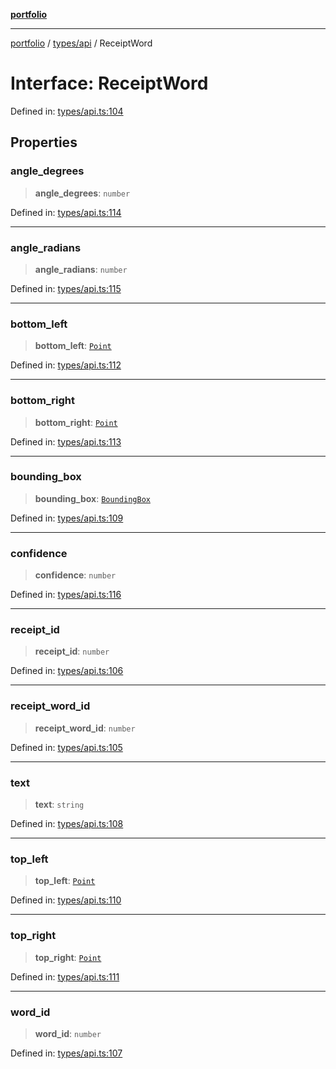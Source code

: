 [**portfolio**](../../../README.md)

***

[portfolio](../../../modules.md) / [types/api](../README.md) / ReceiptWord

# Interface: ReceiptWord

Defined in: [types/api.ts:104](https://github.com/tnorlund/Portfolio/blob/dc88d24f14a4a01a7ec0eb234c18ceca99de74b9/portfolio/types/api.ts#L104)

## Properties

### angle\_degrees

> **angle\_degrees**: `number`

Defined in: [types/api.ts:114](https://github.com/tnorlund/Portfolio/blob/dc88d24f14a4a01a7ec0eb234c18ceca99de74b9/portfolio/types/api.ts#L114)

***

### angle\_radians

> **angle\_radians**: `number`

Defined in: [types/api.ts:115](https://github.com/tnorlund/Portfolio/blob/dc88d24f14a4a01a7ec0eb234c18ceca99de74b9/portfolio/types/api.ts#L115)

***

### bottom\_left

> **bottom\_left**: [`Point`](Point.md)

Defined in: [types/api.ts:112](https://github.com/tnorlund/Portfolio/blob/dc88d24f14a4a01a7ec0eb234c18ceca99de74b9/portfolio/types/api.ts#L112)

***

### bottom\_right

> **bottom\_right**: [`Point`](Point.md)

Defined in: [types/api.ts:113](https://github.com/tnorlund/Portfolio/blob/dc88d24f14a4a01a7ec0eb234c18ceca99de74b9/portfolio/types/api.ts#L113)

***

### bounding\_box

> **bounding\_box**: [`BoundingBox`](BoundingBox.md)

Defined in: [types/api.ts:109](https://github.com/tnorlund/Portfolio/blob/dc88d24f14a4a01a7ec0eb234c18ceca99de74b9/portfolio/types/api.ts#L109)

***

### confidence

> **confidence**: `number`

Defined in: [types/api.ts:116](https://github.com/tnorlund/Portfolio/blob/dc88d24f14a4a01a7ec0eb234c18ceca99de74b9/portfolio/types/api.ts#L116)

***

### receipt\_id

> **receipt\_id**: `number`

Defined in: [types/api.ts:106](https://github.com/tnorlund/Portfolio/blob/dc88d24f14a4a01a7ec0eb234c18ceca99de74b9/portfolio/types/api.ts#L106)

***

### receipt\_word\_id

> **receipt\_word\_id**: `number`

Defined in: [types/api.ts:105](https://github.com/tnorlund/Portfolio/blob/dc88d24f14a4a01a7ec0eb234c18ceca99de74b9/portfolio/types/api.ts#L105)

***

### text

> **text**: `string`

Defined in: [types/api.ts:108](https://github.com/tnorlund/Portfolio/blob/dc88d24f14a4a01a7ec0eb234c18ceca99de74b9/portfolio/types/api.ts#L108)

***

### top\_left

> **top\_left**: [`Point`](Point.md)

Defined in: [types/api.ts:110](https://github.com/tnorlund/Portfolio/blob/dc88d24f14a4a01a7ec0eb234c18ceca99de74b9/portfolio/types/api.ts#L110)

***

### top\_right

> **top\_right**: [`Point`](Point.md)

Defined in: [types/api.ts:111](https://github.com/tnorlund/Portfolio/blob/dc88d24f14a4a01a7ec0eb234c18ceca99de74b9/portfolio/types/api.ts#L111)

***

### word\_id

> **word\_id**: `number`

Defined in: [types/api.ts:107](https://github.com/tnorlund/Portfolio/blob/dc88d24f14a4a01a7ec0eb234c18ceca99de74b9/portfolio/types/api.ts#L107)
